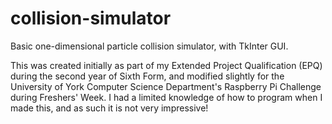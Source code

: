 # collision-simulator
Basic one-dimensional particle collision simulator, with TkInter GUI.

This was created initially as part of my Extended Project Qualification (EPQ) during the second year of Sixth Form, and modified slightly for the University of York Computer Science Department's Raspberry Pi Challenge during Freshers' Week. I had a limited knowledge of how to program when I made this, and as such it is not very impressive!
